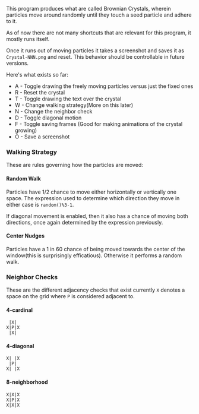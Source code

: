 This program produces what are called Brownian Crystals, wherein particles
move around randomly until they touch a seed particle and adhere to it.

As of now there are not many shortcuts that are relevant for this program,
it mostly runs itself.

Once it runs out of moving particles it takes a screenshot and saves it as
`Crystal-NNN.png` and reset. This behavior should be controllable in future
versions.

Here's what exists so far:

* A - Toggle drawing the freely moving particles versus just the fixed ones
* R - Reset the crystal
* T - Toggle drawing the text over the crystal
* W - Change walking strategy(More on this later)
* N - Change the neighbor check
* D - Toggle diagonal motion
* F - Toggle saving frames (Good for making animations of the crystal growing)
* O - Save a screenshot

### Walking Strategy

These are rules governing how the particles are moved:

#### Random Walk

Particles have 1/2 chance to move either horizontally or vertically one space.
The expression used to determine which direction they move in either case is `random()%3-1`.

If diagonal movement is enabled, then it also has a chance of moving both directions,
once again determined by the expression previously.

#### Center Nudges

Particles have a 1 in 60 chance of being moved towards the center of the window(this is
surprisingly efficatious). Otherwise it performs a random walk.

### Neighbor Checks

These are the different adjacency checks that exist currently `X` denotes
a space on the grid where `P` is considered adjacent to.

#### 4-cardinal

```
 |X|
X|P|X
 |X|
```

#### 4-diagonal

```
X| |X
 |P|
X| |X
```

#### 8-neighborhood

```
X|X|X
X|P|X
X|X|X
```